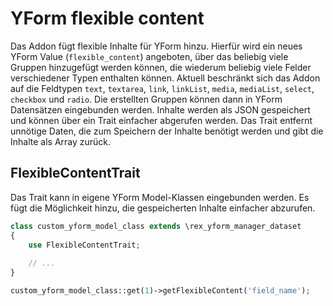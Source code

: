 # YForm flexible content

Das Addon fügt flexible Inhalte für YForm hinzu. 
Hierfür wird ein neues YForm Value (`flexible_content`) angeboten, über das beliebig viele Gruppen hinzugefügt werden können, die wiederum beliebig viele Felder verschiedener Typen enthalten können.
Aktuell beschränkt sich das Addon auf die Feldtypen `text`, `textarea`, `link`, `linkList`, `media`, `mediaList`, `select`, `checkbox` und `radio`.
Die erstellten Gruppen können dann in YForm Datensätzen eingebunden werden.
Inhalte werden als JSON gespeichert und können über ein Trait einfacher abgerufen werden.
Das Trait entfernt unnötige Daten, die zum Speichern der Inhalte benötigt werden und gibt die Inhalte als Array zurück.

## FlexibleContentTrait

Das Trait kann in eigene YForm Model-Klassen eingebunden werden. 
Es fügt die Möglichkeit hinzu, die gespeicherten Inhalte einfacher abzurufen.


```php
class custom_yform_model_class extends \rex_yform_manager_dataset
{
    use FlexibleContentTrait;
    
    // ...
}

custom_yform_model_class::get(1)->getFlexibleContent('field_name');
```